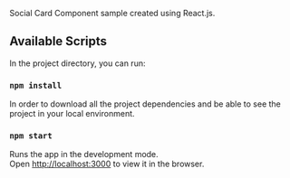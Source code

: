 Social Card Component sample created using React.js.

## Available Scripts

In the project directory, you can run:

### `npm install`

In order to download all the project dependencies and be able to see the project in your local environment.

### `npm start`

Runs the app in the development mode.<br />
Open [http://localhost:3000](http://localhost:3000) to view it in the browser.
